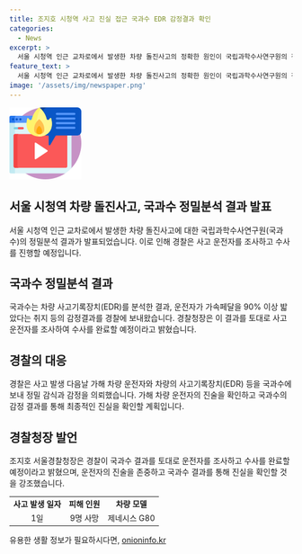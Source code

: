 ```yaml
---
title: 조지호 시청역 사고 진실 접근 국과수 EDR 감정결과 확인
categories:
  - News
excerpt: >
  서울 시청역 인근 교차로에서 발생한 차량 돌진사고의 정확한 원인이 국립과학수사연구원의 정밀분석으로 밝혀졌다. 사고 차량의 사고기록장치 분석 결과 운전자가 가속페달을 90% 이상 밟았다는 결과가 나왔으며, 이에 따라 차량 운전자에 대한 수사가 진행될 전망이다. 경찰은 국과수의 감정 결과를 수사에 활용할 계획이며, 운전자의 진술을 확인하는 과정에서 실체적인 진실을 규명할 것으로 전망된다.
feature_text: >
  서울 시청역 인근 교차로에서 발생한 차량 돌진사고의 정확한 원인이 국립과학수사연구원의 정밀분석으로 밝혀졌다. 사고 차량의 사고기록장치 분석 결과 운전자가 가속페달을 90% 이상 밟았다는 결과가 나왔으며, 이에 따라 차량 운전자에 대한 수사가 진행될 전망이다. 경찰은 국과수의 감정 결과를 수사에 활용할 계획이며, 운전자의 진술을 확인하는 과정에서 실체적인 진실을 규명할 것으로 전망된다.
image: '/assets/img/newspaper.png'
---
```


<p><img src="/assets/img/news.png" alt="rentncar 속보" /></p>

<h2 data-ke-size="size26"><b>서울 시청역 차량 돌진사고, 국과수 정밀분석 결과 발표</b></h2>

<p data-ke-size="size16">서울 시청역 인근 교차로에서 발생한 차량 돌진사고에 대한 국립과학수사연구원(국과수)의 정밀분석 결과가 발표되었습니다. 이로 인해 경찰은 사고 운전자를 조사하고 수사를 진행할 예정입니다.</p>

<h2 data-ke-size="size24">국과수 정밀분석 결과</h2>

<p data-ke-size="size16">국과수는 차량 사고기록장치(EDR)를 분석한 결과, 운전자가 가속페달을 90% 이상 밟았다는 취지 등의 감정결과를 경찰에 보내왔습니다. 경찰청장은 이 결과를 토대로 사고 운전자를 조사하여 수사를 완료할 예정이라고 밝혔습니다.</p>

<h2 data-ke-size="size24">경찰의 대응</h2>

<p data-ke-size="size16">경찰은 사고 발생 다음날 가해 차량 운전자와 차량의 사고기록장치(EDR) 등을 국과수에 보내 정밀 감식과 감정을 의뢰했습니다. 가해 차량 운전자의 진술을 확인하고 국과수의 감정 결과를 통해 최종적인 진실을 확인할 계획입니다.</p>

<h2 data-ke-size="size24">경찰청장 발언</h2>

<p data-ke-size="size16">조지호 서울경찰청장은 경찰이 국과수 결과를 토대로 운전자를 조사하고 수사를 완료할 예정이라고 밝혔으며, 운전자의 진술을 존중하고 국과수 결과를 통해 진실을 확인할 것을 강조했습니다.</p>

<table>
  <tr>
    <td style="text-align: center; height: 17px;"><b>사고 발생 일자</b></td>
    <td style="text-align: center; height: 17px;"><b>피해 인원</b></td>
    <td style="text-align: center; height: 17px;"><b>차량 모델</b></td>
  </tr>
  <tr>
    <td style="text-align: center; height: 17px;">1일</td>
    <td style="text-align: center; height: 17px;">9명 사망</td>
    <td style="text-align: center; height: 17px;">제네시스 G80</td>
  </tr>
</table>
유용한 생활 정보가 필요하시다면, <a href="https://onioninfo.kr" rel="dofollow">onioninfo.kr</a>


